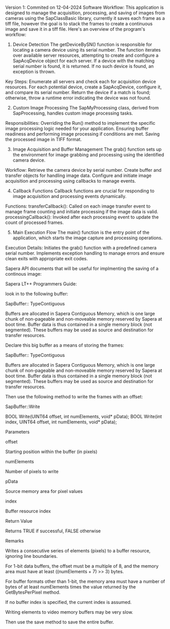 Version 1: 
Commited on 12-04-2024
Software Workflow:
This application is designed to manage the acquisition, processing, and saving of images from cameras using the SapClassBasic library, currently it saves each frame as a tiff file, however the goal is to stack the frames to create a continuous image and save it in a tiff file. Here's an overview of the program's workflow:

1. Device Detection
The getDeviceBySN() function is responsible for locating a camera device using its serial number. The function iterates over available server resources, attempting to create and configure a SapAcqDevice object for each server. If a device with the matching serial number is found, it is returned. If no such device is found, an exception is thrown.

Key Steps:
Enumerate all servers and check each for acquisition device resources.
For each potential device, create a SapAcqDevice, configure it, and compare its serial number.
Return the device if a match is found; otherwise, throw a runtime error indicating the device was not found.

2. Custom Image Processing
The SapMyProcessing class, derived from SapProcessing, handles custom image processing tasks.

Responsibilities:
Overriding the Run() method to implement the specific image processing logic needed for your application.
Ensuring buffer readiness and performing image processing if conditions are met.
Saving the processed image in TIFF format.

3. Image Acquisition and Buffer Management
The grab() function sets up the environment for image grabbing and processing using the identified camera device.

Workflow:
Retrieve the camera device by serial number.
Create buffer and transfer objects for handling image data.
Configure and initiate image acquisition and processing using callbacks to manage events.

4. Callback Functions
Callback functions are crucial for responding to image acquisition and processing events dynamically.

Functions:
transferCallback(): Called on each image transfer event to manage frame counting and initiate processing if the image data is valid.
processingCallback(): Invoked after each processing event to update the count of processed frames.

5. Main Execution Flow
The main() function is the entry point of the application, which starts the image capture and processing operations.

Execution Details:
Initiates the grab() function with a predefined camera serial number.
Implements exception handling to manage errors and ensure clean exits with appropriate exit codes.

Sapera API documents that will be useful for implmenting the saving of a continous image:

Sapera LT++ Programmers Guide:

look in to the following buffer:

SapBuffer:: TypeContiguous

Buffers are allocated in Sapera Contiguous Memory, which is one large chunk of non-pageable and non-moveable memory reserved by Sapera at boot time. Buffer data is thus contained in a single memory block (not segmented). These buffers may be used as source and destination for transfer resources.

Declare this big buffer as a means of storing the frames:

SapBuffer:: TypeContiguous

Buffers are allocated in Sapera Contiguous Memory, which is one large chunk of non-pageable and non-moveable memory reserved by Sapera at boot time. Buffer data is thus contained in a single memory block (not segmented). These buffers may be used as source and destination for transfer resources.

Then use the following method to write the frames with an offset:

SapBuffer::Write

BOOL Write(UINT64 offset, int numElements, void* pData); BOOL Write(int index, UINT64 offset, int numElements, void* pData);

Parameters

offset

Starting position within the buffer (in pixels)

numElements

Number of pixels to write

pData

Source memory area for pixel values

index

Buffer resource index

Return Value

Returns TRUE if successful, FALSE otherwise

Remarks

Writes a consecutive series of elements (pixels) to a buffer resource, ignoring line boundaries.

For 1-bit data buffers, the offset must be a multiple of 8, and the memory area must have at least ((numElements + 7) >> 3) bytes.

For buffer formats other than 1-bit, the memory area must have a number of bytes of at least numElements times the value returned by the GetBytesPerPixel method.

If no buffer index is specified, the current index is assumed.

Writing elements to video memory buffers may be very slow.

Then use the save method to save the entire buffer.


